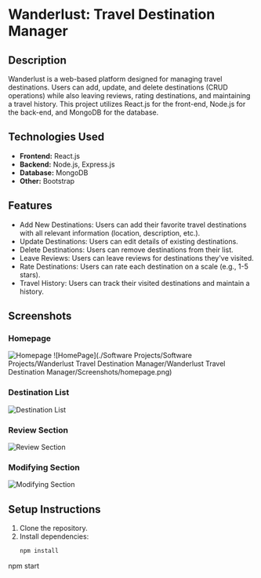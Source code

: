 # Wanderlust: Travel Destination Manager

## Description
Wanderlust is a web-based platform designed for managing travel destinations. Users can add, update, and delete destinations (CRUD operations) while also leaving reviews, rating destinations, and maintaining a travel history. This project utilizes React.js for the front-end, Node.js for the back-end, and MongoDB for the database.

## Technologies Used
- **Frontend:** React.js
- **Backend:** Node.js, Express.js
- **Database:** MongoDB
- **Other:** Bootstrap

## Features
- Add New Destinations: Users can add their favorite travel destinations with all relevant information (location, description, etc.).
- Update Destinations: Users can edit details of existing destinations.
- Delete Destinations: Users can remove destinations from their list.
- Leave Reviews: Users can leave reviews for destinations they've visited.
- Rate Destinations: Users can rate each destination on a scale (e.g., 1-5 stars).
- Travel History: Users can track their visited destinations and maintain a history.

## Screenshots

### Homepage
![Homepage](./screenshots/homepage.png)
![HomePage](./Software Projects/Software Projects/Wanderlust Travel Destination Manager/Wanderlust Travel Destination Manager/Screenshots/homepage.png)

### Destination List
![Destination List](./screenshots/destination-list.png)

### Review Section
![Review Section](./screenshots/review-section.png)

### Modifying Section
![Modifying Section](./screenshots/modifying-section.png)

## Setup Instructions
1. Clone the repository.
2. Install dependencies:
   ```bash
   npm install

npm start
